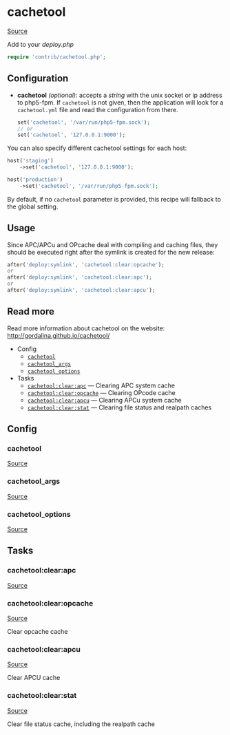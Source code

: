 <!-- DO NOT EDIT THIS FILE! -->
<!-- Instead edit contrib/cachetool.php -->
<!-- Then run bin/docgen -->

# cachetool

[Source](/contrib/cachetool.php)


Add to your _deploy.php_

```php
require 'contrib/cachetool.php';
```

## Configuration

- **cachetool** *(optional)*: accepts a *string* with the unix socket or ip address to php5-fpm. If `cachetool` is not given, then the application will look for a `cachetool.yml` file and read the configuration from there.

    ```php
    set('cachetool', '/var/run/php5-fpm.sock');
    // or
    set('cachetool', '127.0.0.1:9000');
    ```

You can also specify different cachetool settings for each host:
```php
host('staging')
    ->set('cachetool', '127.0.0.1:9000');

host('production')
    ->set('cachetool', '/var/run/php5-fpm.sock');
```

By default, if no `cachetool` parameter is provided, this recipe will fallback to the global setting.

## Usage

Since APC/APCu and OPcache deal with compiling and caching files, they should be executed right after the symlink is created for the new release:

```php
after('deploy:symlink', 'cachetool:clear:opcache');
or
after('deploy:symlink', 'cachetool:clear:apc');
or
after('deploy:symlink', 'cachetool:clear:apcu');
```

## Read more

Read more information about cachetool on the website:
http://gordalina.github.io/cachetool/


* Config
  * [`cachetool`](#cachetool)
  * [`cachetool_args`](#cachetool_args)
  * [`cachetool_options`](#cachetool_options)
* Tasks
  * [`cachetool:clear:apc`](#cachetoolclearapc) — Clearing APC system cache
  * [`cachetool:clear:opcache`](#cachetoolclearopcache) — Clearing OPcode cache
  * [`cachetool:clear:apcu`](#cachetoolclearapcu) — Clearing APCu system cache
  * [`cachetool:clear:stat`](#cachetoolclearstat) — Clearing file status and realpath caches

## Config
### cachetool
[Source](/contrib/cachetool.php#L50)



### cachetool_args
[Source](/contrib/cachetool.php#L51)



### cachetool_options
[Source](/contrib/cachetool.php#L58)




## Tasks
### cachetool:clear:apc
[Source](/contrib/cachetool.php#L72)



### cachetool:clear:opcache
[Source](/contrib/cachetool.php#L80)

Clear opcache cache

### cachetool:clear:apcu
[Source](/contrib/cachetool.php#L88)

Clear APCU cache

### cachetool:clear:stat
[Source](/contrib/cachetool.php#L96)

Clear file status cache, including the realpath cache

